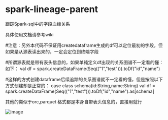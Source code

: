 # spark-lineage-parent
跟踪Spark-sql中的字段血缘关系

具体使用文档请参考wiki

#注意：另外本代码不保证用createdataframe生成的df可以定位最初的字段，但如果是从源表读出来的，一定会定位到终端字段

#所谓源表就是带有表头信息的，如果单纯定义df出现的关系图谱不一定看的懂：如下：
val df = spark.createDataFrame(Seq(("1","test"))).toDf("id","name")

#这样的方式创建dataframe后续追踪的关系图谱就不一定看的懂，但是按照以下方式创建却是正常的：
case class schema(id:String,name:String)
val df = spark.createDataFrame(Seq(("1","test"))).toDf("id","name").as[schema]

其他的类似于orc,parquet 格式都是本身自带表头信息的，直接用就行

![image](https://user-images.githubusercontent.com/26522622/123889277-baa32b00-d987-11eb-9b2c-3af8e53e443e.png)


